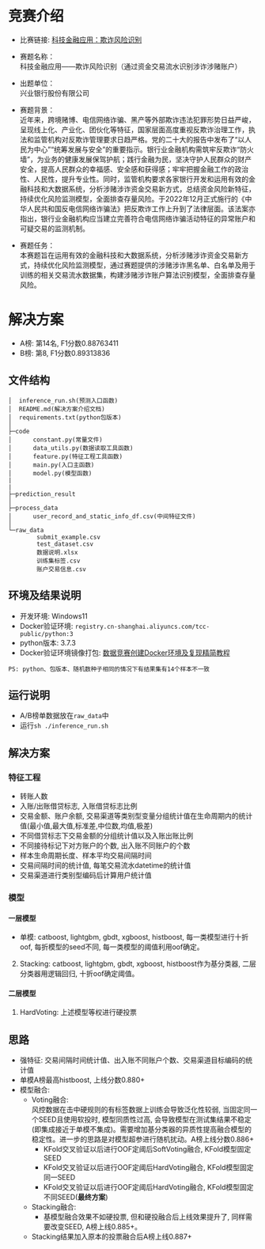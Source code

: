 # 竞赛介绍
- 比赛链接: [科技金融应用：欺诈风险识别](https://www.dcic-china.com/competitions/10060)

- 赛题名称：  
科技金融应用——欺诈风险识别（通过资金交易流水识别涉诈涉赌账户）

- 出题单位：   
兴业银行股份有限公司

- 赛题背景：    
近年来，跨境赌博、电信网络诈骗、黑产等外部欺诈违法犯罪形势日益严峻，呈现线上化、产业化、团伙化等特征，国家层面高度重视反欺诈治理工作，执法和监管机构对反欺诈管理要求日趋严格。党的二十大的报告中发布了“以人民为中心”“统筹发展与安全”的重要指示。银行业金融机构需筑牢反欺诈“防火墙”，为业务的健康发展保驾护航；践行金融为民，坚决守护人民群众的财产安全，提高人民群众的幸福感、安全感和获得感；牢牢把握金融工作的政治性、人民性，提升专业性。同时，监管机构要求各家银行开发和运用有效的金融科技和大数据系统，分析涉赌涉诈资金交易新方式，总结资金风险新特征，持续优化风险监测模型，全面排查存量风险。于2022年12月正式施行的《中华人民共和国反电信网络诈骗法》把反欺诈工作上升到了法律层面。该法案亦指出，银行业金融机构应当建立完善符合电信网络诈骗活动特征的异常账户和可疑交易的监测机制。

- 赛题任务：   
本赛题旨在运用有效的金融科技和大数据系统，分析涉赌涉诈资金交易新方式，持续优化风险监测模型，通过赛题提供的涉赌涉诈黑名单、白名单及用于训练的相关交易流水数据集，构建涉赌涉诈账户算法识别模型，全面排查存量风险。

# 解决方案

- A榜: 第14名, F1分数0.88763411
- B榜: 第8, F1分数0.89313836
## 文件结构
```
│  inference_run.sh(预测入口函数)
│  README.md(解决方案介绍文档)
│  requirements.txt(python包版本)
│
├─code
│      constant.py(常量文件)
│      data_utils.py(数据读取工具函数)
│      feature.py(特征工程工具函数)
│      main.py(入口主函数)
│      model.py(模型函数)
|
|
├─prediction_result
│
├─process_data
│      user_record_and_static_info_df.csv(中间特征文件)
│
└─raw_data
        submit_example.csv
        test_dataset.csv
        数据说明.xlsx
        训练集标签.csv
        账户交易信息.csv
```
   
## 环境及结果说明

- 开发环境: Windows11
- Docker验证环境: `registry.cn-shanghai.aliyuncs.com/tcc-public/python:3`
- python版本: 3.7.3
- Docker验证环境镜像打包: [数据竞赛创建Docker环境及复现精简教程](https://zhuanlan.zhihu.com/p/363635536)

```
PS: python、包版本、随机数种子相同的情况下有结果集有14个样本不一致
```

## 运行说明

- A/B榜单数据放在`raw_data`中
- 运行`sh ./inference_run.sh`

## 解决方案

### 特征工程

- 转账人数
- 入账/出账借贷标志, 入账借贷标志比例
- 交易金额、账户余额, 交易渠道等类别型变量分组统计值在生命周期内的统计值(最小值,最大值,标准差,中位数,均值,极差)
- 不同借贷标志下交易金额的分组统计值以及入账出账比例
- 不同接待标记下对方账户的个数, 出入账不同账户的个数
- 样本生命周期长度、样本平均交易间隔时间
- 交易间隔时间的统计值, 每笔交易流水datetime的统计值
- 交易渠道进行类别型编码后计算用户统计值

### 模型

#### 一层模型
- 单模: catboost, lightgbm, gbdt, xgboost, histboost, 每一类模型进行十折oof, 每折模型的seed不同, 每一类模型的阈值利用oof确定。
2. Stacking: catboost, lightgbm, gbdt, xgboost, histboost作为基分类器, 二层分类器用逻辑回归, 十折oof确定阈值。

#### 二层模型
1. HardVoting: 上述模型等权进行硬投票

## 思路

- 强特征: 交易间隔时间统计值、出入账不同账户个数、交易渠道目标编码的统计值
- 单模A榜最高histboost, 上线分数0.880+
- 模型融合:
  - Voting融合:   
        风控数据在击中硬规则的有标签数据上训练会导致泛化性较弱, 当固定同一个SEED且使用软投时, 模型同质性过高, 会导致模型在测试集结果不稳定(即集成接近于单模不集成)。需要增加基分类器的异质性提高融合模型的稳定性。进一步的思路是对模型超参进行随机扰动。A榜上线分数0.886+
    - KFold交叉验证以后进行OOF定阈后SoftVoting融合, KFold模型固定SEED
    - KFold交叉验证以后进行OOF定阈后HardVoting融合, KFold模型固定同一SEED
    - KFold交叉验证以后进行OOF定阈后HardVoting融合, KFold模型固定不同SEED(**最终方案**)
  - Stacking融合: 
    - 基模型融合效果不如硬投票, 但和硬投融合后上线效果提升了, 同样需要改变SEED, A榜上线0.885+。
  - Stacking结果加入原本的投票融合后A榜上线0.887+
